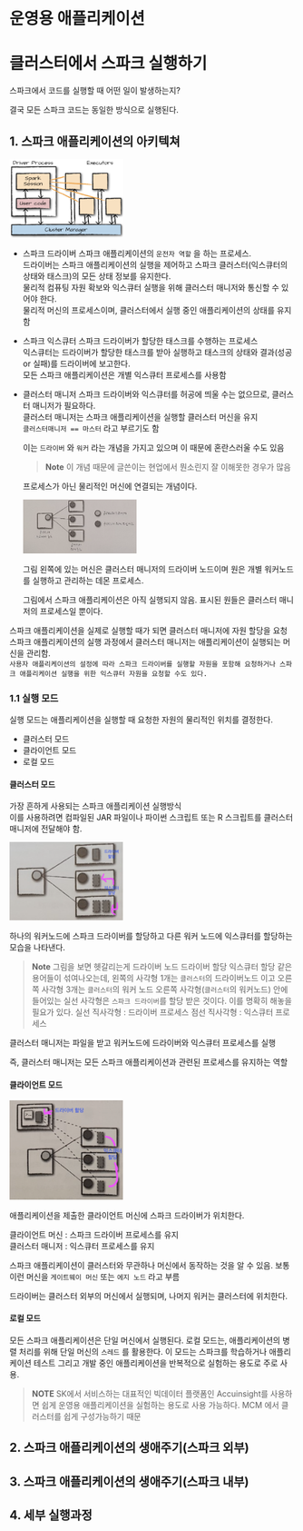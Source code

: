# 운영용 애플리케이션

# 클러스터에서 스파크 실행하기

스파크에서 코드를 실행할 때 어떤 일이 발생하는지?

결국 모든 스파크 코드는 동일한 방식으로 실행된다.

## 1. 스파크 애플리케이션의 아키텍쳐

<img src="./img/02/img1.png" alt="Drawing" style="width: 200px;"/>  

- 스파크 드라이버
    스파크 애플리케이션의 `운전자 역할` 을 하는 프로세스.  
    드라이버는 스파크 애플리케이션의 실행을 제어하고 스파크 클러스터(익스큐터의 상태와 태스크)의 모든 상태 정보를 유지한다.  
    물리적 컴퓨팅 자원 확보와 익스큐터 실행을 위해 클러스터 매니저와 통신할 수 있어야 한다.  
    물리적 머신의 프로세스이며, 클러스터에서 실행 중인 애플리케이션의 상태를 유지함  

- 스파크 익스큐터
    스파크 드라이버가 할당한 태스크를 수행하는 프로세스  
    익스큐터는 드라이버가 할당한 태스크를 받아 실행하고 태스크의 상태와 결과(성공 or 실패)를 드라이버에 보고한다.  
    모든 스파크 애플리케이션은 개별 익스큐터 프로세스를 사용함  

- 클러스터 매니저
    스파크 드라이버와 익스큐터를 허공에 띄울 수는 없으므로, 클러스터 매니저가 필요하다.  
    클러스터 매니저는 스파크 애플리케이션을 실행할 클러스터 머신을 유지  
    ` 클러스터매니저 == 마스터 ` 라고 부르기도 함  

    이는 `드라이버` 와 `워커` 라는 개념을 가지고 있으며 이 때문에 혼란스러울 수도 있음  
    
    >__Note__
    > 이 개념 때문에 글쓴이는 현업에서 뭔소린지 잘 이해못한 경우가 많음

    프로세스가 아닌 물리적인 머신에 연결되는 개념이다.

    <img src="./img/15/img1.png" alt="Drawing" style="width: 200px;"/>  

    그림 왼쪽에 있는 머신은 클러스터 매니저의 드라이버 노드이며 원은 개별 워커노드를 실행하고 관리하는 데몬 프로세스.

    그림에서 스파크 애플리케이션은 아직 실행되지 않음. 표시된 원들은 클러스터 매니저의 프로세스일 뿐이다.

스파크 애플리케이션을 실제로 실행할 때가 되면 클러스터 매니저에 자원 할당을 요청  
스파크 애플리케이션의 실행 과정에서 클러스터 매니저는 애플리케이션이 실행되는 머신을 관리함.  
`사용자 애플리케이션의 설정에 따라 스파크 드라이버를 실행할 자원을 포함해 요청하거나 스파크 애플리케이션 실행을 위한 익스큐터 자원을 요청할 수도 있다.`

### 1.1 실행 모드
실행 모드는 애플리케이션을 실행할 때 요청한 자원의 물리적인 위치를 결정한다.

- 클러스터 모드
- 클라이언트 모드
- 로컬 모드

#### 클러스터 모드
가장 흔하게 사용되는 스파크 애플리케이션 실행방식  
이를 사용하려면 컴파일된 JAR 파일이나 파이썬 스크립트 또는 R 스크립트를 클러스터 매니저에 전달해야 함.  

<img src="./img/15/img2.png" alt="Drawing" style="width: 200px;"/>  

하나의 워커노드에 스파크 드라이버를 할당하고 다른 워커 노드에 익스큐터를 할당하는 모습을 나타낸다.  

> __Note__
> 그림을 보면 헷갈리는게 드라이버 노드 드라이버 할당 익스큐터 할당 같은 용어들이 섞여나오는데,
> 왼쪽의 사각형 1개는 `클러스터`의 드라이버노드 이고 오른쪽 사각형 3개는 `클러스터`의 워커 노드
> 오른쪽 사각형(`클러스터`의 워커노드) 안에 들어있는 실선 사각형은 `스파크 드라이버`를 할당 받은 것이다. 이를 명확히 해놓을 필요가 있다.
> 실선 직사각형 : 드라이버 프로세스
> 점선 직사각형 : 익스큐터 프로세스

클러스터 매니저는 파일을 받고 워커노드에 드라이버와 익스큐터 프로세스를 실행  

즉, 클러스터 매니저는 모든 스파크 애플리케이션과 관련된 프로세스를 유지하는 역할


#### 클라이언트 모드

<img src="./img/15/img3.png" alt="Drawing" style="width: 200px;"/>  

애플리케이션을 제출한 클라이언트 머신에 스파크 드라이버가 위치한다.

클라이언트 머신 : 스파크 드라이버 프로세스를 유지  
클러스터 매니저 : 익스큐터 프로세스를 유지

스파크 애플리케이션이 클러스터와 무관하나 머신에서 동작하는 것을 알 수 있음. 보통 이런 머신을 `게이트웨이 머신` 또는 `에지 노드` 라고 부름

드라이버는 클러스터 외부의 머신에서 실행되며, 나머지 워커는 클러스터에 위치한다.

#### 로컬 모드
모든 스파크 애플리케이션은 단일 머신에서 실행된다. 로컬 모드는, 애플리케이션의 병렬 처리를 위해 단일 머신의 `스레드` 를 활용한다. 이 모드는 스파크를 학습하거나 애플리케이션 테스트 그리고 개발 중인 애플리케이션을 반복적으로 실험하는 용도로 주로 사용.

> __NOTE__
> SK에서 서비스하는 대표적인 빅데이터 플랫폼인 Accuinsight를 사용하면 쉽게 운영용 애플리케이션을 실험하는 용도로 사용 가능하다.
> MCM 에서 클러스터를 쉽게 구성가능하기 때문


## 2. 스파크 애플리케이션의 생애주기(스파크 외부)

## 3. 스파크 애플리케이션의 생애주기(스파크 내부)

## 4. 세부 실행과정